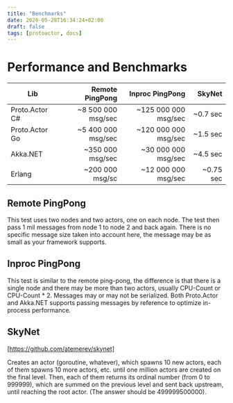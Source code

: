 ```yaml
---
title: "Benchmarks"
date: 2020-05-28T16:34:24+02:00
draft: false
tags: [protoactor, docs]
---
```


# Performance and Benchmarks

| Lib            |    Remote PingPong |      Inproc PingPong |    SkyNet |
| -------------- | -----------------: | -------------------: | --------: |
| Proto.Actor C# | ~8 500 000 msg/sec | ~125 000 000 msg/sec |  ~0.7 sec |
| Proto.Actor Go | ~5 400 000 msg/sec | ~120 000 000 msg/sec |  ~1.5 sec |
| Akka.NET       |   ~350 000 msg/sec |  ~30 000 000 msg/sec |  ~4.5 sec |
| Erlang         |    ~200 000 msg/sc |  ~12 000 000 msg/sec | ~0.75 sec |

## Remote PingPong

This test uses two nodes and two actors, one on each node.
The test then pass 1 mil messages from node 1 to node 2 and back again.
There is no specific message size taken into account here, the message may be as small as
your framework supports.

## Inproc PingPong

This test is similar to the remote ping-pong, the difference is that there is a single node and
there may be more than two actors, usually CPU-Count or CPU-Count \* 2.
Messages may or may not be serialized. Both Proto.Actor and Akka.NET supports passing messages by reference
to optimize in-process performance.

## SkyNet

[https://github.com/atemerev/skynet]

Creates an actor (goroutine, whatever), which spawns 10 new actors, each of them spawns 10 more actors, etc. until one million actors are created on the final level. Then, each of them returns its ordinal number (from 0 to 999999), which are summed on the previous level and sent back upstream, until reaching the root actor. (The answer should be 499999500000).
